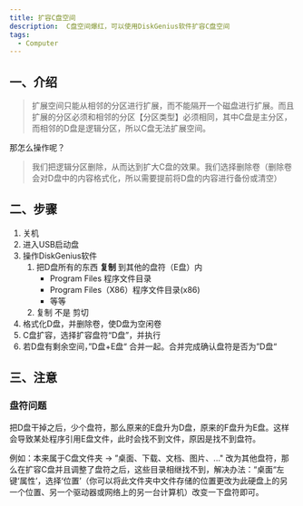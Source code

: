 ```yaml
---
title: 扩容C盘空间
description:  C盘空间爆红，可以使用DiskGenius软件扩容C盘空间
tags:
  - Computer
---
```

## 一、介绍

>扩展空间只能从相邻的分区进行扩展，而不能隔开一个磁盘进行扩展。而且扩展的分区必须和相邻的分区【分区类型】必须相同，其中C盘是主分区，而相邻的D盘是逻辑分区，所以C盘无法扩展空间。

那怎么操作呢？

>我们把逻辑分区删除，从而达到扩大C盘的效果。我们选择删除卷（删除卷会对D盘中的内容格式化，所以需要提前将D盘的内容进行备份或清空）

## 二、步骤

1. 关机
2. 进入USB启动盘
3. 操作DiskGenius软件
	1. 把D盘所有的东西 **复制** 到其他的盘符（E盘）内
		- Program Files 程序文件目录
		- Program Files（X86）程序文件目录(x86)
		- 等等
	2. 复制 不是 剪切
4. 格式化D盘，并删除卷，使D盘为空闲卷
5. C盘扩容，选择扩容盘符“D盘”，并执行
6. 若D盘有剩余空间，”D盘+E盘“ 合并一起。合并完成确认盘符是否为”D盘“

## 三、注意

### 盘符问题

把D盘干掉之后，少个盘符，那么原来的E盘升为D盘，原来的F盘升为E盘。这样会导致某处程序引用E盘文件，此时会找不到文件，原因是找不到盘符。

例如：本来属于C盘文件夹 -> ”桌面、下载、文档、图片、..." 改为其他盘符，那么在扩容C盘并且调整了盘符之后，这些目录相继找不到，解决办法：“桌面“左键‘属性’，选择‘位置’（你可以将此文件夹中文件存储的位置更改为此硬盘上的另一个位置、另一个驱动器或网络上的另一台计算机）改变一下盘符即可。
  